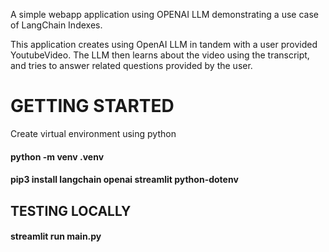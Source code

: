 A simple webapp application using OPENAI LLM
demonstrating a use case of LangChain Indexes.

This application creates using OpenAI LLM in tandem with a user provided
YoutubeVideo. The LLM then learns about the video using the transcript, and tries to answer related questions provided by the user.

# GETTING STARTED

Create virtual environment using python

#### python -m venv .venv

#### pip3 install langchain openai streamlit python-dotenv

## TESTING LOCALLY

#### streamlit run main.py
